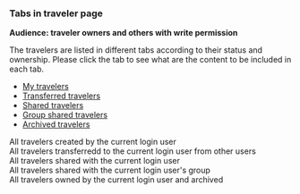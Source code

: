 ### Tabs in traveler page

**Audience: traveler owners and others with write permission**

The travelers are listed in different tabs according to their status and ownership. Please click the tab to see what are the content to be included in each tab.

<div>
<ul class="nav nav-tabs"><li class="active"><a href="#travelers" data-toggle="tab">My travelers</a></li><li><a href="#transferredtravelers" data-toggle="tab">Transferred travelers</a></li><li><a href="#sharedtravelers" data-toggle="tab">Shared travelers</a></li><li><a href="#groupsharedtravelers" data-toggle="tab">Group shared travelers</a></li><li><a href="#archivedtravelers" data-toggle="tab">Archived travelers</a></li></ul>
<div class="tab-content well">
<div id="travelers" class="tab-pane active">All travelers created by the current login user</div>
<div id="transferredtravelers" class="tab-pane">All travelers transferredd to the current login user from other users</div>
<div id="sharedtravelers" class="tab-pane">All travelers shared with the current login user</div>
<div id="groupsharedtravelers" class="tab-pane">All travelers shared with the current login user's group</div>
<div id="archivedtravelers" class="tab-pane">All travelers owned by the current login user and archived</div>
</div>
</div>
